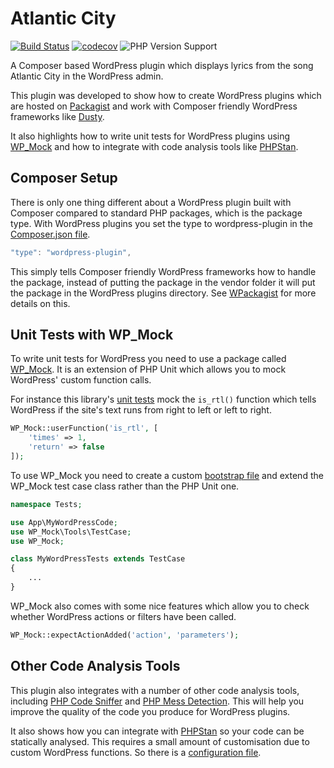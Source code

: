 # Atlantic City

[![Build Status](https://travis-ci.org/RobDWaller/atlantic-city.svg?branch=master)](https://travis-ci.org/RobDWaller/atlantic-city) [![codecov](https://codecov.io/gh/RobDWaller/atlantic-city/branch/master/graph/badge.svg)](https://codecov.io/gh/RobDWaller/atlantic-city) ![PHP Version Support](https://img.shields.io/travis/php-v/RobDWaller/atlantic-city/master)

A Composer based WordPress plugin which displays lyrics from the song Atlantic City in the WordPress admin.

This plugin was developed to show how to create WordPress plugins which are hosted on [Packagist](https://packagist.org/) and work with Composer friendly WordPress frameworks like [Dusty](https://packagist.org/packages/rbdwllr/dusty).

It also highlights how to write unit tests for WordPress plugins using [WP_Mock](https://packagist.org/packages/10up/wp_mock) and how to integrate with code analysis tools like [PHPStan](https://packagist.org/packages/phpstan/phpstan).

## Composer Setup

There is only one thing different about a WordPress plugin built with Composer compared to standard PHP packages, which is the package type. With WordPress plugins you set the type to wordpress-plugin in the [Composer.json file](https://github.com/RobDWaller/atlantic-city/blob/master/composer.json).

```javascript
"type": "wordpress-plugin",
```

This simply tells Composer friendly WordPress frameworks how to handle the package, instead of putting the package in the vendor folder it will put the package in the WordPress plugins directory. See [WPackagist](https://wpackagist.org/) for more details on this.

## Unit Tests with WP_Mock

To write unit tests for WordPress you need to use a package called [WP_Mock](https://packagist.org/packages/10up/wp_mock). It is an extension of PHP Unit which allows you to mock WordPress' custom function calls.

For instance this library's [unit tests](https://github.com/RobDWaller/atlantic-city/blob/master/tests/AtlanticCityTest.php) mock the `is_rtl()` function which tells WordPress if the site's text runs from right to left or left to right.

```php
WP_Mock::userFunction('is_rtl', [
    'times' => 1,
    'return' => false
]);
```

To use WP_Mock you need to create a custom [bootstrap file](https://github.com/RobDWaller/atlantic-city/blob/master/tests/bootstrap.php) and extend the WP_Mock test case class rather than the PHP Unit one.

```php
namespace Tests;

use App\MyWordPressCode;
use WP_Mock\Tools\TestCase;
use WP_Mock;

class MyWordPressTests extends TestCase
{
    ...
}
```

WP_Mock also comes with some nice features which allow you to check whether WordPress actions or filters have been called.

```php
WP_Mock::expectActionAdded('action', 'parameters');
```

## Other Code Analysis Tools

This plugin also integrates with a number of other code analysis tools, including [PHP Code Sniffer](https://packagist.org/packages/squizlabs/php_codesniffer) and [PHP Mess Detection](https://packagist.org/packages/phpmd/phpmd). This will help you improve the quality of the code you produce for WordPress plugins.

It also shows how you can integrate with [PHPStan](https://phpstan.org) so your code can be statically analysed. This requires a small amount of customisation due to custom WordPress functions. So there is a [configuration file](/phpstan.neon.dist).
